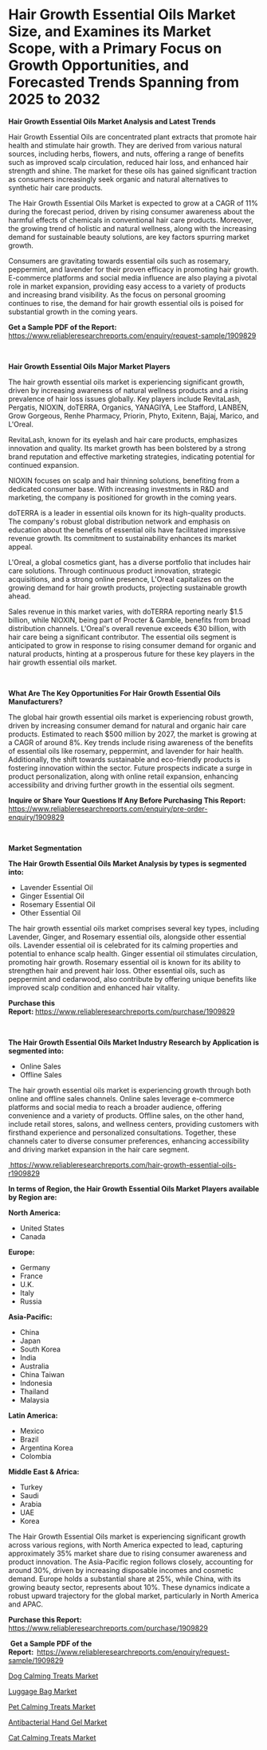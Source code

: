<p><h1>Hair Growth Essential Oils Market Size, and Examines its Market Scope, with a Primary Focus on Growth Opportunities, and Forecasted Trends Spanning from 2025 to 2032</h1></p><p><strong>Hair Growth Essential Oils Market Analysis and Latest Trends</strong></p>
<p><p>Hair Growth Essential Oils are concentrated plant extracts that promote hair health and stimulate hair growth. They are derived from various natural sources, including herbs, flowers, and nuts, offering a range of benefits such as improved scalp circulation, reduced hair loss, and enhanced hair strength and shine. The market for these oils has gained significant traction as consumers increasingly seek organic and natural alternatives to synthetic hair care products.</p><p>The Hair Growth Essential Oils Market is expected to grow at a CAGR of 11% during the forecast period, driven by rising consumer awareness about the harmful effects of chemicals in conventional hair care products. Moreover, the growing trend of holistic and natural wellness, along with the increasing demand for sustainable beauty solutions, are key factors spurring market growth. </p><p>Consumers are gravitating towards essential oils such as rosemary, peppermint, and lavender for their proven efficacy in promoting hair growth. E-commerce platforms and social media influence are also playing a pivotal role in market expansion, providing easy access to a variety of products and increasing brand visibility. As the focus on personal grooming continues to rise, the demand for hair growth essential oils is poised for substantial growth in the coming years.</p></p>
<p><strong>Get a Sample PDF of the Report:&nbsp;</strong> <a href="https://www.reliableresearchreports.com/enquiry/request-sample/1909829?utm_campaign=48&utm_medium=2&utm_source=Github&utm_content=ia&utm_term=08022025&utm_id=hair-growth-essential-oils">https://www.reliableresearchreports.com/enquiry/request-sample/1909829</a></p>
<p>&nbsp;</p>
<p><strong>Hair Growth Essential Oils Major Market Players</strong></p>
<p><p>The hair growth essential oils market is experiencing significant growth, driven by increasing awareness of natural wellness products and a rising prevalence of hair loss issues globally. Key players include RevitaLash, Pergatis, NIOXIN, doTERRA, Organics, YANAGIYA, Lee Stafford, LANBEN, Grow Gorgeous, Renhe Pharmacy, Priorin, Phyto, Exitenn, Bajaj, Marico, and L'Oreal.</p><p>RevitaLash, known for its eyelash and hair care products, emphasizes innovation and quality. Its market growth has been bolstered by a strong brand reputation and effective marketing strategies, indicating potential for continued expansion.</p><p>NIOXIN focuses on scalp and hair thinning solutions, benefiting from a dedicated consumer base. With increasing investments in R&D and marketing, the company is positioned for growth in the coming years.</p><p>doTERRA is a leader in essential oils known for its high-quality products. The company's robust global distribution network and emphasis on education about the benefits of essential oils have facilitated impressive revenue growth. Its commitment to sustainability enhances its market appeal.</p><p>L'Oreal, a global cosmetics giant, has a diverse portfolio that includes hair care solutions. Through continuous product innovation, strategic acquisitions, and a strong online presence, L'Oreal capitalizes on the growing demand for hair growth products, projecting sustainable growth ahead.</p><p>Sales revenue in this market varies, with doTERRA reporting nearly $1.5 billion, while NIOXIN, being part of Procter & Gamble, benefits from broad distribution channels. L'Oreal's overall revenue exceeds €30 billion, with hair care being a significant contributor. The essential oils segment is anticipated to grow in response to rising consumer demand for organic and natural products, hinting at a prosperous future for these key players in the hair growth essential oils market.</p></p>
<p>&nbsp;</p>
<p><strong>What Are The Key Opportunities For Hair Growth Essential Oils Manufacturers?</strong></p>
<p><p>The global hair growth essential oils market is experiencing robust growth, driven by increasing consumer demand for natural and organic hair care products. Estimated to reach $500 million by 2027, the market is growing at a CAGR of around 8%. Key trends include rising awareness of the benefits of essential oils like rosemary, peppermint, and lavender for hair health. Additionally, the shift towards sustainable and eco-friendly products is fostering innovation within the sector. Future prospects indicate a surge in product personalization, along with online retail expansion, enhancing accessibility and driving further growth in the essential oils segment.</p></p>
<p><strong>Inquire or Share Your Questions If Any Before Purchasing This Report:</strong> <a href="https://www.reliableresearchreports.com/enquiry/pre-order-enquiry/1909829?utm_campaign=48&utm_medium=2&utm_source=Github&utm_content=ia&utm_term=08022025&utm_id=hair-growth-essential-oils">https://www.reliableresearchreports.com/enquiry/pre-order-enquiry/1909829</a></p>
<p>&nbsp;</p>
<p><strong>Market Segmentation</strong></p>
<p><strong>The Hair Growth Essential Oils Market Analysis by types is segmented into:</strong></p>
<p><ul><li>Lavender Essential Oil</li><li>Ginger Essential Oil</li><li>Rosemary Essential Oil</li><li>Other Essential Oil</li></ul></p>
<p><p>The hair growth essential oils market comprises several key types, including Lavender, Ginger, and Rosemary essential oils, alongside other essential oils. Lavender essential oil is celebrated for its calming properties and potential to enhance scalp health. Ginger essential oil stimulates circulation, promoting hair growth. Rosemary essential oil is known for its ability to strengthen hair and prevent hair loss. Other essential oils, such as peppermint and cedarwood, also contribute by offering unique benefits like improved scalp condition and enhanced hair vitality.</p></p>
<p><strong>Purchase this Report:&nbsp;</strong><a href="https://www.reliableresearchreports.com/purchase/1909829?utm_campaign=48&utm_medium=2&utm_source=Github&utm_content=ia&utm_term=08022025&utm_id=hair-growth-essential-oils">https://www.reliableresearchreports.com/purchase/1909829</a></p>
<p>&nbsp;</p>
<p><strong>The Hair Growth Essential Oils Market Industry Research by Application is segmented into:</strong></p>
<p><ul><li>Online Sales</li><li>Offline Sales</li></ul></p>
<p><p>The hair growth essential oils market is experiencing growth through both online and offline sales channels. Online sales leverage e-commerce platforms and social media to reach a broader audience, offering convenience and a variety of products. Offline sales, on the other hand, include retail stores, salons, and wellness centers, providing customers with firsthand experience and personalized consultations. Together, these channels cater to diverse consumer preferences, enhancing accessibility and driving market expansion in the hair care segment.</p></p>
<p><a href="https://www.reliableresearchreports.com/hair-growth-essential-oils-r1909829?utm_campaign=48&utm_medium=2&utm_source=Github&utm_content=ia&utm_term=08022025&utm_id=hair-growth-essential-oils">&nbsp;https://www.reliableresearchreports.com/hair-growth-essential-oils-r1909829</a></p>
<p><strong>In terms of Region, the Hair Growth Essential Oils Market Players available by Region are:</strong></p>
<p>
    <p> <strong> North America: </strong>
        <ul>
            <li>United States</li>
            <li>Canada</li>
        </ul>
        </p> 
    <p> <strong> Europe: </strong>
        <ul>
            <li>Germany</li>
            <li>France</li>
            <li>U.K.</li>
            <li>Italy</li>
            <li>Russia</li>
        </ul>
        </p> 
    <p> <strong> Asia-Pacific: </strong>
        <ul>
            <li>China</li>
            <li>Japan</li>
            <li>South Korea</li>
            <li>India</li>
            <li>Australia</li>
            <li>China Taiwan</li>
            <li>Indonesia</li>
            <li>Thailand</li>
            <li>Malaysia</li>
        </ul>
        </p> 
    <p> <strong> Latin America: </strong>
        <ul>
            <li>Mexico</li>
            <li>Brazil</li>
            <li>Argentina Korea</li>
            <li>Colombia</li>
        </ul>
        </p> 
    <p> <strong> Middle East & Africa: </strong>
        <ul>
            <li>Turkey</li>
            <li>Saudi</li>
            <li>Arabia</li>
            <li>UAE</li>
            <li>Korea</li>
        </ul>
    </p>
    </p>
<p><p>The Hair Growth Essential Oils market is experiencing significant growth across various regions, with North America expected to lead, capturing approximately 35% market share due to rising consumer awareness and product innovation. The Asia-Pacific region follows closely, accounting for around 30%, driven by increasing disposable incomes and cosmetic demand. Europe holds a substantial share at 25%, while China, with its growing beauty sector, represents about 10%. These dynamics indicate a robust upward trajectory for the global market, particularly in North America and APAC.</p></p>
<p><strong>Purchase this Report: </strong><a href="https://www.reliableresearchreports.com/purchase/1909829?utm_campaign=48&utm_medium=2&utm_source=Github&utm_content=ia&utm_term=08022025&utm_id=hair-growth-essential-oils">https://www.reliableresearchreports.com/purchase/1909829</a></p>
<p>&nbsp;<strong>Get a Sample PDF of the Report:&nbsp;&nbsp;</strong><a href="https://www.reliableresearchreports.com/enquiry/request-sample/1909829?utm_campaign=48&utm_medium=2&utm_source=Github&utm_content=ia&utm_term=08022025&utm_id=hair-growth-essential-oils">https://www.reliableresearchreports.com/enquiry/request-sample/1909829</a></p>
<p><strong></strong></p>
<p><p><a href="https://github.com/jhamygunler/Market-Research-Report-List-1/blob/main/dog-calming-treats-market.md?utm_campaign=48&utm_medium=2&utm_source=Github&utm_content=ia&utm_term=08022025&utm_id=hair-growth-essential-oils">Dog Calming Treats Market</a></p><p><a href="https://github.com/daemluari/Market-Research-Report-List-1/blob/main/luggage-bag-market.md?utm_campaign=48&utm_medium=2&utm_source=Github&utm_content=ia&utm_term=08022025&utm_id=hair-growth-essential-oils">Luggage Bag Market</a></p><p><a href="https://github.com/ivetasyizhi/Market-Research-Report-List-1/blob/main/pet-calming-treats-market.md?utm_campaign=48&utm_medium=2&utm_source=Github&utm_content=ia&utm_term=08022025&utm_id=hair-growth-essential-oils">Pet Calming Treats Market</a></p><p><a href="https://github.com/vigoseiler/Market-Research-Report-List-1/blob/main/antibacterial-hand-gel-market.md?utm_campaign=48&utm_medium=2&utm_source=Github&utm_content=ia&utm_term=08022025&utm_id=hair-growth-essential-oils">Antibacterial Hand Gel Market</a></p><p><a href="https://github.com/boysabotzoc/Market-Research-Report-List-1/blob/main/cat-calming-treats-market.md?utm_campaign=48&utm_medium=2&utm_source=Github&utm_content=ia&utm_term=08022025&utm_id=hair-growth-essential-oils">Cat Calming Treats Market</a></p></p>